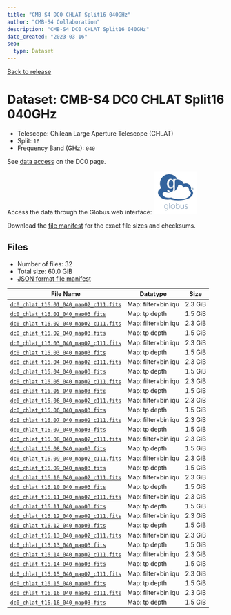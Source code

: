 ```yaml
---
title: "CMB-S4 DC0 CHLAT Split16 040GHz"
author: "CMB-S4 Collaboration"
description: "CMB-S4 DC0 CHLAT Split16 040GHz"
date_created: "2023-03-16"
seo:
  type: Dataset
---
```


[Back to release](./dc0.html#datasets)

# Dataset: CMB-S4 DC0 CHLAT Split16 040GHz

- Telescope: Chilean Large Aperture Telescope (CHLAT) 
- Split: `16`
- Frequency Band (GHz): `040`

See [data access](./dc0.html#data-access) on the DC0 page.

Access the data through the Globus web interface: [![Download via Globus](images/globus-logo.png)](https://app.globus.org/file-manager?origin_id=38f01147-f09e-483d-a552-3866669a846d&origin_path=%2Fdatareleases%2Fdc0%2Fmission%2Fchlat%2Fsplit16%2F040%2F)

Download the [file manifest](https://g-456d30.0ed28.75bc.data.globus.org/datareleases/dc0/mission/chlat/split16/040/manifest.json) for the exact file sizes and checksums.

## Files

- Number of files: 32
- Total size: 60.0 GiB
- [JSON format file manifest](https://g-456d30.0ed28.75bc.data.globus.org/datareleases/dc0/mission/chlat/split16/040/manifest.json)

|                                                                               File Name                                                                               |      Datatype       |  Size   |
| --------------------------------------------------------------------------------------------------------------------------------------------------------------------- | ------------------- | ------- |
| [`dc0_chlat_t16.01_040_map02_c111.fits`](https://g-456d30.0ed28.75bc.data.globus.org/datareleases/dc0/mission/chlat/split16/040/dc0_chlat_t16.01_040_map02_c111.fits) | Map: filter+bin iqu | 2.3 GiB |
| [`dc0_chlat_t16.01_040_map03.fits`](https://g-456d30.0ed28.75bc.data.globus.org/datareleases/dc0/mission/chlat/split16/040/dc0_chlat_t16.01_040_map03.fits)           | Map: tp depth       | 1.5 GiB |
| [`dc0_chlat_t16.02_040_map02_c111.fits`](https://g-456d30.0ed28.75bc.data.globus.org/datareleases/dc0/mission/chlat/split16/040/dc0_chlat_t16.02_040_map02_c111.fits) | Map: filter+bin iqu | 2.3 GiB |
| [`dc0_chlat_t16.02_040_map03.fits`](https://g-456d30.0ed28.75bc.data.globus.org/datareleases/dc0/mission/chlat/split16/040/dc0_chlat_t16.02_040_map03.fits)           | Map: tp depth       | 1.5 GiB |
| [`dc0_chlat_t16.03_040_map02_c111.fits`](https://g-456d30.0ed28.75bc.data.globus.org/datareleases/dc0/mission/chlat/split16/040/dc0_chlat_t16.03_040_map02_c111.fits) | Map: filter+bin iqu | 2.3 GiB |
| [`dc0_chlat_t16.03_040_map03.fits`](https://g-456d30.0ed28.75bc.data.globus.org/datareleases/dc0/mission/chlat/split16/040/dc0_chlat_t16.03_040_map03.fits)           | Map: tp depth       | 1.5 GiB |
| [`dc0_chlat_t16.04_040_map02_c111.fits`](https://g-456d30.0ed28.75bc.data.globus.org/datareleases/dc0/mission/chlat/split16/040/dc0_chlat_t16.04_040_map02_c111.fits) | Map: filter+bin iqu | 2.3 GiB |
| [`dc0_chlat_t16.04_040_map03.fits`](https://g-456d30.0ed28.75bc.data.globus.org/datareleases/dc0/mission/chlat/split16/040/dc0_chlat_t16.04_040_map03.fits)           | Map: tp depth       | 1.5 GiB |
| [`dc0_chlat_t16.05_040_map02_c111.fits`](https://g-456d30.0ed28.75bc.data.globus.org/datareleases/dc0/mission/chlat/split16/040/dc0_chlat_t16.05_040_map02_c111.fits) | Map: filter+bin iqu | 2.3 GiB |
| [`dc0_chlat_t16.05_040_map03.fits`](https://g-456d30.0ed28.75bc.data.globus.org/datareleases/dc0/mission/chlat/split16/040/dc0_chlat_t16.05_040_map03.fits)           | Map: tp depth       | 1.5 GiB |
| [`dc0_chlat_t16.06_040_map02_c111.fits`](https://g-456d30.0ed28.75bc.data.globus.org/datareleases/dc0/mission/chlat/split16/040/dc0_chlat_t16.06_040_map02_c111.fits) | Map: filter+bin iqu | 2.3 GiB |
| [`dc0_chlat_t16.06_040_map03.fits`](https://g-456d30.0ed28.75bc.data.globus.org/datareleases/dc0/mission/chlat/split16/040/dc0_chlat_t16.06_040_map03.fits)           | Map: tp depth       | 1.5 GiB |
| [`dc0_chlat_t16.07_040_map02_c111.fits`](https://g-456d30.0ed28.75bc.data.globus.org/datareleases/dc0/mission/chlat/split16/040/dc0_chlat_t16.07_040_map02_c111.fits) | Map: filter+bin iqu | 2.3 GiB |
| [`dc0_chlat_t16.07_040_map03.fits`](https://g-456d30.0ed28.75bc.data.globus.org/datareleases/dc0/mission/chlat/split16/040/dc0_chlat_t16.07_040_map03.fits)           | Map: tp depth       | 1.5 GiB |
| [`dc0_chlat_t16.08_040_map02_c111.fits`](https://g-456d30.0ed28.75bc.data.globus.org/datareleases/dc0/mission/chlat/split16/040/dc0_chlat_t16.08_040_map02_c111.fits) | Map: filter+bin iqu | 2.3 GiB |
| [`dc0_chlat_t16.08_040_map03.fits`](https://g-456d30.0ed28.75bc.data.globus.org/datareleases/dc0/mission/chlat/split16/040/dc0_chlat_t16.08_040_map03.fits)           | Map: tp depth       | 1.5 GiB |
| [`dc0_chlat_t16.09_040_map02_c111.fits`](https://g-456d30.0ed28.75bc.data.globus.org/datareleases/dc0/mission/chlat/split16/040/dc0_chlat_t16.09_040_map02_c111.fits) | Map: filter+bin iqu | 2.3 GiB |
| [`dc0_chlat_t16.09_040_map03.fits`](https://g-456d30.0ed28.75bc.data.globus.org/datareleases/dc0/mission/chlat/split16/040/dc0_chlat_t16.09_040_map03.fits)           | Map: tp depth       | 1.5 GiB |
| [`dc0_chlat_t16.10_040_map02_c111.fits`](https://g-456d30.0ed28.75bc.data.globus.org/datareleases/dc0/mission/chlat/split16/040/dc0_chlat_t16.10_040_map02_c111.fits) | Map: filter+bin iqu | 2.3 GiB |
| [`dc0_chlat_t16.10_040_map03.fits`](https://g-456d30.0ed28.75bc.data.globus.org/datareleases/dc0/mission/chlat/split16/040/dc0_chlat_t16.10_040_map03.fits)           | Map: tp depth       | 1.5 GiB |
| [`dc0_chlat_t16.11_040_map02_c111.fits`](https://g-456d30.0ed28.75bc.data.globus.org/datareleases/dc0/mission/chlat/split16/040/dc0_chlat_t16.11_040_map02_c111.fits) | Map: filter+bin iqu | 2.3 GiB |
| [`dc0_chlat_t16.11_040_map03.fits`](https://g-456d30.0ed28.75bc.data.globus.org/datareleases/dc0/mission/chlat/split16/040/dc0_chlat_t16.11_040_map03.fits)           | Map: tp depth       | 1.5 GiB |
| [`dc0_chlat_t16.12_040_map02_c111.fits`](https://g-456d30.0ed28.75bc.data.globus.org/datareleases/dc0/mission/chlat/split16/040/dc0_chlat_t16.12_040_map02_c111.fits) | Map: filter+bin iqu | 2.3 GiB |
| [`dc0_chlat_t16.12_040_map03.fits`](https://g-456d30.0ed28.75bc.data.globus.org/datareleases/dc0/mission/chlat/split16/040/dc0_chlat_t16.12_040_map03.fits)           | Map: tp depth       | 1.5 GiB |
| [`dc0_chlat_t16.13_040_map02_c111.fits`](https://g-456d30.0ed28.75bc.data.globus.org/datareleases/dc0/mission/chlat/split16/040/dc0_chlat_t16.13_040_map02_c111.fits) | Map: filter+bin iqu | 2.3 GiB |
| [`dc0_chlat_t16.13_040_map03.fits`](https://g-456d30.0ed28.75bc.data.globus.org/datareleases/dc0/mission/chlat/split16/040/dc0_chlat_t16.13_040_map03.fits)           | Map: tp depth       | 1.5 GiB |
| [`dc0_chlat_t16.14_040_map02_c111.fits`](https://g-456d30.0ed28.75bc.data.globus.org/datareleases/dc0/mission/chlat/split16/040/dc0_chlat_t16.14_040_map02_c111.fits) | Map: filter+bin iqu | 2.3 GiB |
| [`dc0_chlat_t16.14_040_map03.fits`](https://g-456d30.0ed28.75bc.data.globus.org/datareleases/dc0/mission/chlat/split16/040/dc0_chlat_t16.14_040_map03.fits)           | Map: tp depth       | 1.5 GiB |
| [`dc0_chlat_t16.15_040_map02_c111.fits`](https://g-456d30.0ed28.75bc.data.globus.org/datareleases/dc0/mission/chlat/split16/040/dc0_chlat_t16.15_040_map02_c111.fits) | Map: filter+bin iqu | 2.3 GiB |
| [`dc0_chlat_t16.15_040_map03.fits`](https://g-456d30.0ed28.75bc.data.globus.org/datareleases/dc0/mission/chlat/split16/040/dc0_chlat_t16.15_040_map03.fits)           | Map: tp depth       | 1.5 GiB |
| [`dc0_chlat_t16.16_040_map02_c111.fits`](https://g-456d30.0ed28.75bc.data.globus.org/datareleases/dc0/mission/chlat/split16/040/dc0_chlat_t16.16_040_map02_c111.fits) | Map: filter+bin iqu | 2.3 GiB |
| [`dc0_chlat_t16.16_040_map03.fits`](https://g-456d30.0ed28.75bc.data.globus.org/datareleases/dc0/mission/chlat/split16/040/dc0_chlat_t16.16_040_map03.fits)           | Map: tp depth       | 1.5 GiB |
